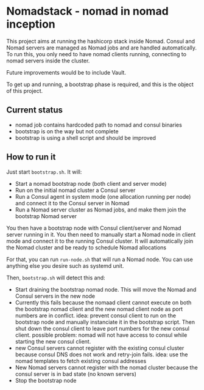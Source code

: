 Nomadstack - nomad in nomad inception
=====================================

This project aims at running the hashicorp stack inside Nomad. Consul and Nomad servers are managed as Nomad jobs and are handled automatically. To run this, you only need to have nomad clients running, connecting to nomad servers inside the cluster.

Future improvements would be to include Vault.

To get up and running, a bootstrap phase is required, and this is the object of this project.

Current status
--------------

- nomad job contains hardcoded path to nomad and consul binaries
- bootstrap is on the way but not complete
- bootstrap is using a shell script and should be improved

How to run it
-------------

Just start `bootstrap.sh`. It will:

- Start a nomad bootstrap node (both client and server mode)
- Run on the initial nomad cluster a Consul server
- Run a Consul agent in system mode (one allocation running per node) and connect it to the Consul server in Nomad
- Run a Nomad server cluster as Nomad jobs, and make them join the bootstrap Nomad server

You then have a bootstrap node with Consul client/server and Nomad server running in it. You then need to manually start a Nomad node in client mode and connect it to the running Consul cluster. It will automatically join the Nomad cluster and be ready to schedule Nomad allocations

For that, you can run `run-node.sh` that will run a Nomad node. You can use anything else you desire such as systemd unit.

Then, `bootstrap.sh` will detect this and:

- Start draining the bootstrap nomad node. This will move the Nomad and Consul servers in the new node
- Currently this fails because the nomaad client cannot execute on both the bootstrap nomad client and the new nomad client node as port numbers are in conflict. idea: prevent consul client to run on the bootstrap node and manually instanciate it in the bootstrap script. Then shut down the consul client to leave port numbers for the new consul client. possible problem: nomad will not have access to consul while starting the new consul client.
- new Consul servers cannot register with the existing consul cluster because consul DNS does not work and retry-join fails. idea: use the nomad templates to fetch existing consul addresses
- New Nomad servers cannot register with the nomad cluster because the consul server is in bad state (no known servers)
- Stop the bootstrap node
